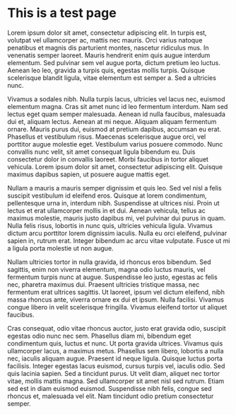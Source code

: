 # This is a test page



Lorem ipsum dolor sit amet, consectetur adipiscing elit. In turpis est, volutpat vel ullamcorper ac, mattis nec mauris. Orci varius natoque penatibus et magnis dis parturient montes, nascetur ridiculus mus. In venenatis semper laoreet. Mauris hendrerit enim quis augue interdum elementum. Sed pulvinar sem vel augue porta, dictum pretium leo luctus. Aenean leo leo, gravida a turpis quis, egestas mollis turpis. Quisque scelerisque blandit ligula, vitae elementum est semper a. Sed a ultricies nunc.

Vivamus a sodales nibh. Nulla turpis lacus, ultricies vel lacus nec, euismod elementum magna. Cras sit amet nunc id leo fermentum interdum. Nam sed lectus eget quam semper malesuada. Aenean id nulla faucibus, malesuada dui et, aliquam lectus. Aenean at mi neque. Aliquam aliquam fermentum ornare. Mauris purus dui, euismod at pretium dapibus, accumsan eu erat. Phasellus et vestibulum risus. Maecenas scelerisque augue orci, vel porttitor augue molestie eget. Vestibulum varius posuere commodo. Nunc convallis nunc velit, sit amet consequat ligula bibendum eu. Duis consectetur dolor in convallis laoreet. Morbi faucibus in tortor aliquet vehicula. Lorem ipsum dolor sit amet, consectetur adipiscing elit. Quisque maximus dapibus sapien, ut posuere augue mattis eget.

Nullam a mauris a mauris semper dignissim et quis leo. Sed vel nisl a felis suscipit vestibulum id eleifend eros. Quisque at lorem condimentum, pellentesque urna in, interdum nibh. Suspendisse at ultrices nisi. Proin ut lectus et erat ullamcorper mollis in et dui. Aenean vehicula, tellus ac maximus molestie, mauris justo dapibus mi, vel pulvinar dui purus in quam. Nulla felis risus, lobortis in nunc quis, ultricies vehicula ligula. Vivamus dictum arcu porttitor lorem dignissim iaculis. Nulla eu orci eleifend, pulvinar sapien in, rutrum erat. Integer bibendum ac arcu vitae vulputate. Fusce ut mi a ligula porta molestie ut non augue.

Nullam ultricies tortor in nulla gravida, id rhoncus eros bibendum. Sed sagittis, enim non viverra elementum, magna odio luctus mauris, vel fermentum turpis nunc at augue. Suspendisse leo justo, egestas ac felis nec, pharetra maximus dui. Praesent ultricies tristique massa, nec fermentum erat ultrices sagittis. Ut laoreet, ipsum vel dictum eleifend, nibh massa rhoncus ante, viverra ornare ex dui et ipsum. Nulla facilisi. Vivamus congue libero in velit scelerisque fringilla. Vivamus eleifend tortor ut aliquet faucibus.

Cras consequat, odio vitae rhoncus auctor, justo erat gravida odio, suscipit egestas odio nunc nec sem. Phasellus diam mi, bibendum eget condimentum quis, luctus et nunc. Ut porta gravida ultrices. Vivamus quis ullamcorper lacus, a maximus metus. Phasellus sem libero, lobortis a nulla nec, iaculis aliquam augue. Praesent id neque ligula. Quisque luctus porta facilisis. Integer egestas lacus euismod, cursus turpis vel, iaculis odio. Sed quis lacinia sapien. Sed a tincidunt purus. Ut velit diam, aliquet nec tortor vitae, mollis mattis magna. Sed ullamcorper sit amet nisl sed rutrum. Etiam sed est in diam euismod euismod. Suspendisse nibh felis, congue sed rhoncus et, malesuada vel elit. Nam tincidunt odio pretium consectetur semper.
